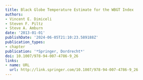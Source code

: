```yaml
---
title: Black Globe Temperature Estimate for the WBGT Index
authors:
- Vincent E. Dimiceli
- Steven F. Piltz
- Steve A. Amburn
date: '2013-01-01'
publishDate: '2024-06-05T21:10:23.589188Z'
publication_types:
- chapter
publication: '*Springer, Dordrecht*'
doi: 10.1007/978-94-007-4786-9_26
links:
- name: URL
  url: http://link.springer.com/10.1007/978-94-007-4786-9_26
---
```

